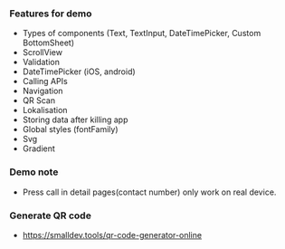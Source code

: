### Features for demo

- Types of components (Text, TextInput, DateTimePicker, Custom BottomSheet)
- ScrollView
- Validation
- DateTimePicker (iOS, android)
- Calling APIs
- Navigation
- QR Scan
- Lokalisation
- Storing data after killing app
- Global styles (fontFamily)
- Svg
- Gradient

### Demo note

- Press call in detail pages(contact number) only work on real device.

### Generate QR code

- https://smalldev.tools/qr-code-generator-online
